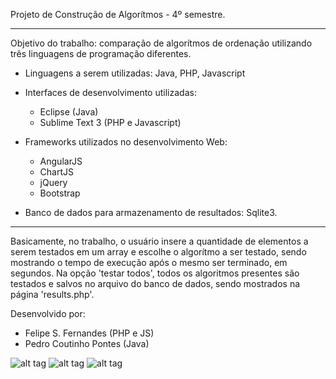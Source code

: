 Projeto de Construção de Algorítmos - 4º semestre.

-----------------------------------------------------------------

Objetivo do trabalho: comparação de algorítmos de ordenação utilizando três linguagens de programação diferentes.

- Linguagens a serem utilizadas: Java, PHP, Javascript
- Interfaces de desenvolvimento utilizadas: 
  - Eclipse (Java)
  - Sublime Text 3 (PHP e Javascript)

- Frameworks utilizados no desenvolvimento Web:
  - AngularJS
  - ChartJS
  - jQuery
  - Bootstrap

- Banco de dados para armazenamento de resultados: Sqlite3.

--------------------------------------------------------------------

Basicamente, no trabalho, o usuário insere a quantidade de elementos a serem testados em um array e escolhe o algorítmo a ser testado, sendo mostrando o tempo de execução após o mesmo ser terminado, em segundos. Na opção 'testar todos', todos os algoritmos presentes são testados e salvos no arquivo do banco de dados, sendo mostrados na página 'results.php'.
  
Desenvolvido por: 

- Felipe S. Fernandes (PHP e JS)
- Pedro Coutinho Pontes (Java)
  
![alt tag](https://dl.dropboxusercontent.com/u/58084595/algbuild/img1.PNG)
![alt tag](https://dl.dropboxusercontent.com/u/58084595/algbuild/img2.PNG)
![alt tag](https://dl.dropboxusercontent.com/u/58084595/algbuild/img3.PNG)
